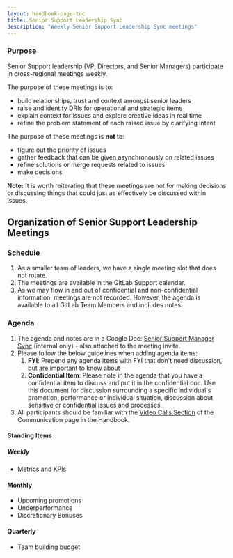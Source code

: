 ```yaml
---
layout: handbook-page-toc
title: Senior Support Leadership Sync
description: "Weekly Senior Support Leadership Sync meetings"
---
```


### Purpose

Senior Support leadership (VP, Directors, and Senior Managers) participate in cross-regional meetings weekly.

The purpose of these meetings is to:
- build relationships, trust and context amongst senior leaders
- raise and identify DRIs for operational and strategic items
- explain context for issues and explore creative ideas in real time
- refine the problem statement of each raised issue by clarifying intent

The purpose of these meetings is **not** to:
- figure out the priority of issues
- gather feedback that can be given asynchronously on related issues
- refine solutions or merge requests related to issues
- make decisions

**Note:** It is worth reiterating that these meetings are not for making decisions or discussing things that could just as effectively be discussed within issues.

## Organization of Senior Support Leadership Meetings

### Schedule

1. As a smaller team of leaders, we have a single meeting slot that does not rotate.
1. The meetings are available in the GitLab Support calendar.
1. As we may flow in and out of confidential and non-confidential information, meetings are not recorded. However, the agenda is available to all GitLab Team Members and includes notes.

### Agenda

1. The agenda and notes are in a Google Doc: [Senior Support Manager Sync](https://drive.google.com/drive/search?q=Senior%20Support%20Manger%20Sync) (internal only) - also attached to the meeting invite.
1. Please follow the below guidelines when adding agenda items:
   1. **FYI**: Prepend any agenda items with FYI that don't need discussion, but are important to know about
   1. **Confidential Item**: Please note in the agenda that you have a confidential item to discuss and put it in the confidential doc. Use this document for discussion surrounding a specific individual's promotion, performance or individual situation, discussion about sensitive or confidential issues and processes. 
1. All participants should be familiar with the [Video Calls Section](/handbook/communication/#video-calls) of the Communication page in the Handbook.

#### Standing Items

##### Weekly
 - Metrics and KPIs

#### Monthly
 - Upcoming promotions
 - Underperformance
 - Discretionary Bonuses

#### Quarterly
 - Team building budget
